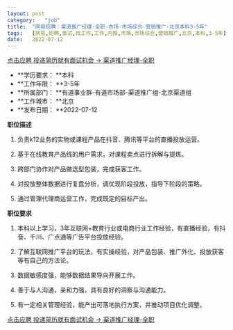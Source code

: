 ```yaml
---
layout:	post
category:	"job"
title:	"网易招聘：渠道推广经理-全职-市场-市场综合-营销推广-北京本科3-5年"
tags:	[网易,招聘,面试,找工作,工作,内推,市场,市场综合,营销推广,北京,本科,3-5年]
date:	2022-07-12
---
```


[点击应聘 投递简历就有面试机会 ->  渠道推广经理-全职](http://mobile.bole.netease.com/bole/boleDetail?id=41514&employeeId=346f03c3cda5f04c&key=all)



- **学历要求： **本科
- **工作年限： **3-5年
- **所属部门： **有道事业群-有道市场部-渠道推广组-北京渠道组
- **工作城市： **北京
- **发布日期： **2022-07-12



**职位描述**

1. 负责k12业务的实物或课程产品在抖音、腾讯等平台的直播投放运营。

2. 基于在线教育产品线的用户需求，对课程卖点进行拆解与提炼。

3. 跨部门协作对产品做选型包装，完成获客工作。

4. 对投放整体数据进行复盘分析，调优现阶段投放，指导下阶段的策略。

5. 通过管理代理商运营工作，完成既定的目标产出。



**职位要求**

1. 本科以上学习，3年互联网+教育行业或电商行业工作经验，有直播经验，有抖音、千川、广点通等广告平台投放经验。

2. 了解互联网推广平台的玩法，有实操经验，对产品包装、推广外化、投放获客等有自己的方法论。

3. 数据敏感度强，能够数据结果导向开展工作。

4. 善于与人沟通，亲和力强，具有良好的洞察与沟通能力。

5. 有一定相关管理经验，能产出可落地执行方案，并推动项目优化调整。



[点击应聘 投递简历就有面试机会 ->  渠道推广经理-全职](http://mobile.bole.netease.com/bole/boleDetail?id=41514&employeeId=346f03c3cda5f04c&key=all)